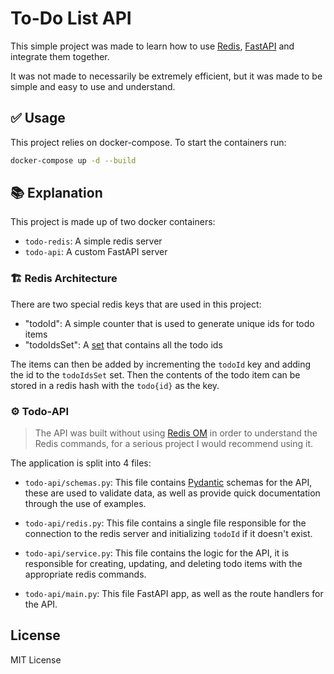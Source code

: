 # To-Do List API

This simple project was made to learn how to use [Redis](https://redis.io/), [FastAPI](https://fastapi.tiangolo.com/) and integrate them together.

It was not made to necessarily be extremely efficient, but it was made to be simple and easy to use and understand.

## ✅ Usage

This project relies on docker-compose. To start the containers run:

```bash
docker-compose up -d --build
```

## 📚 Explanation

This project is made up of two docker containers:

- `todo-redis`: A simple redis server
- `todo-api`: A custom FastAPI server

### 🏗 Redis Architecture

There are two special redis keys that are used in this project:

- "todoId": A simple counter that is used to generate unique ids for todo items
- "todoIdsSet": A [set](https://redis.io/docs/manual/data-types/#sets) that contains all the todo ids

The items can then be added by incrementing the `todoId` key and adding the id to the `todoIdsSet` set. Then the contents of the todo item can be stored in a redis hash with the `todo{id}` as the key.

### ⚙ Todo-API

> The API was built without using [Redis OM](https://github.com/redis/redis-om-python) in order to understand the Redis commands, for a serious project I would recommend using it.

The application is split into 4 files:

- `todo-api/schemas.py`: This file contains [Pydantic](https://pydantic-docs.helpmanual.io/) schemas for the API, these are used to validate data, as well as provide quick documentation through the use of examples.

- `todo-api/redis.py`: This file contains a single file responsible for the connection to the redis server and initializing `todoId` if it doesn't exist.

- `todo-api/service.py`: This file contains the logic for the API, it is responsible for creating, updating, and deleting todo items with the appropriate redis commands.

- `todo-api/main.py`: This file FastAPI app, as well as the route handlers for the API.

## License

MIT License
